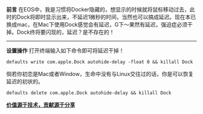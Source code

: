 **前言**
在EOS中，我是习惯将Docker隐藏的，想显示的时候就将鼠标移动过去，此时的Dock将即时显示出来，不延迟1微秒的时间，当然也可以搞成延迟。现在本已换成mac，在Mac下使用Dock感觉会有延迟，G下～果然有延迟，强迫症必须干掉。Dock终将要闪现的，延迟？是不存在的！

___
**设置操作**
打开终端输入如下命令即可将延迟干掉！
~~~
defaults write com.apple.Dock autohide-delay -float 0 && killall Dock
~~~

倘若你初恋是Mac或者Window，生命中没有与Linux交往过的话，你是可以恢复延迟的初状的。
~~~
defaults delete com.apple.Dock autohide-delay && killall Dock
~~~

**[价值源于技术，贡献源于分享](https://link.jianshu.com/?t=https://github.com/alicfeng)**
